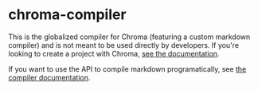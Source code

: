 # chroma-compiler

This is the globalized compiler for Chroma (featuring a custom markdown compiler) and is not meant to be used directly by developers. If you're looking to create a project with Chroma, [see the documentation](https://chromajs.github.io/).

If you want to use the API to compile markdown programatically, see [the compiler documentation](https://chromajs.github.io/docs/compiler).
